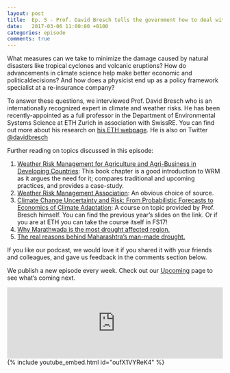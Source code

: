 ```yaml
---
layout: post
title:  Ep. 5 - Prof. David Bresch tells the government how to deal with climate change
date:   2017-03-06 11:00:00 +0100
categories: episode
comments: true
---
```


What measures can we take to minimize the damage caused by natural disasters like tropical cyclones and volcanic eruptions? How do advancements in climate science help make better economic and politicaldecisions? And how does a physicist end up as a policy framework specialist at a re-insurance company?

To answer these questions, we interviewed Prof. David Bresch who is an internationally recognized expert in climate and weather risks. He has been recently-appointed as a full professor in the Department of Environmental Systems Science at ETH Zurich in association with SwissRE. You can find out more about his research on [his ETH webpage](https://www.usys.ethz.ch/en/people/profile.html?persid=49820). He is also on Twitter [@davidbresch](https://twitter.com/davidbresch)

Further reading on topics discussed in this episode:  
1. [Weather Risk Management for Agriculture and Agri-Business in Developing Countries](https://agriskmanagementforum.org/sites/agriskmanagementforum.org/files/Documents/Weather_Risk_Management.pdf): This book chapter is a good introduction to WRM as it argues the need for it; compares traditional and upcoming practices, and provides a case-study.  
2. [Weather Risk Management Association](http://wrma.org/what-is-weather-risk-management/): An obvious choice of source.  
3. [Climate Change Uncertainty and Risk: From Probabilistic Forecasts to Economics of Climate Adaptation](http://www.iac.ethz.ch/edu/courses/master/modules/climate-risk.html): A course on topic provided by Prof. Bresch himself. You can find the previous year’s slides on the link. Or if you are at ETH you can take the course itself in FS17!  
4. [Why Marathwada is the most drought affected region.](http://www.skymetweather.com/content/weather-news-and-analysis/why-marathwada-is-the-most-drought-affected-region/)  
5. [The real reasons behind Maharashtra’s man-made drought.](https://yourstory.com/2016/04/maharashtra-drought-feature/)

If you like our podcast, we would love it if you shared it with your friends and colleagues, and gave us feedback in the comments section below.

We publish a new episode every week. Check out our [Upcoming](/upcoming) page to see what’s coming next.


<div id="media-wrapper">
<div id="soundcloud-embed"><iframe width="100%" height="166" scrolling="no" frameborder="no" src="https://w.soundcloud.com/player/?url=https%3A//api.soundcloud.com/tracks/310889323&amp;color=ff5500&amp;auto_play=false&amp;hide_related=false&amp;show_comments=true&amp;show_user=true&amp;show_reposts=false"></iframe></div>
<div id="youtube-embed">{% include youtube_embed.html id="oufX1VYReK4" %}</div> 
</div>
